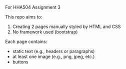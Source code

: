For HHA504 Assignment 3

This repo aims to:
1. Creating 2 pages manually styled by HTML and CSS
2. No framework used (bootstrap)

Each page contains:
- static text (e.g., headers or paragraphs) 
- at least one image (e.g., png, jpeg, etc.) 
- buttons
